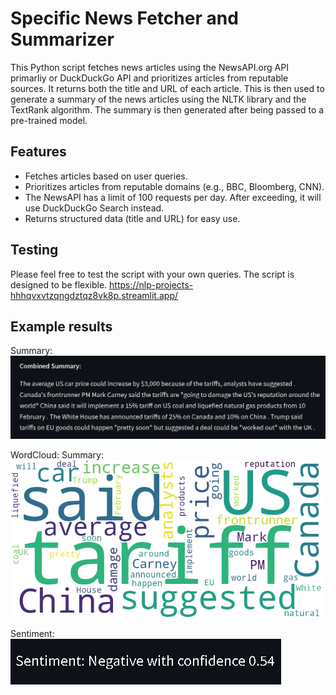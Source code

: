 # Specific News Fetcher and Summarizer

This Python script fetches news articles using the NewsAPI.org API primarliy or DuckDuckGo API and prioritizes articles from reputable sources. It returns both the title and URL of each article. This is then used to generate a summary of the news articles using the NLTK library and the TextRank algorithm. The summary is then generated after being passed to a pre-trained model.

## Features
- Fetches articles based on user queries.
- Prioritizes articles from reputable domains (e.g., BBC, Bloomberg, CNN).
- The NewsAPI has a limit of 100 requests per day. After exceeding, it will use DuckDuckGo Search instead.
- Returns structured data (title and URL) for easy use.

## Testing
Please feel free to test the script with your own queries. The script is designed to be flexible.
https://nlp-projects-hhhqvxvtzqngdztqz8vk8p.streamlit.app/

## Example results
Summary:
![Summary](assets/summary_eg.png)

WordCloud:
Summary:
![WordCloud](assets/wordcloud.png)

Sentiment:
![Sentiment](assets/sentiment.png)